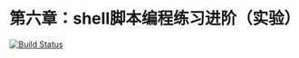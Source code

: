 # 第六章：shell脚本编程练习进阶（实验）

[![Build Status](https://travis-ci.com/WOC-BUG/linux-2020-WOC-BUG.svg?branch=master)](https://travis-ci.com/WOC-BUG/linux-2020-WOC-BUG)

